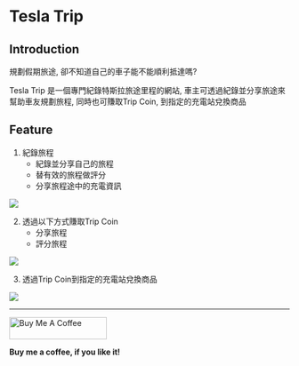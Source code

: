 # Tesla Trip

## Introduction
規劃假期旅途, 卻不知道自己的車子能不能順利抵達嗎?

Tesla Trip 是一個專門紀錄特斯拉旅途里程的網站, 車主可透過紀錄並分享旅途來幫助車友規劃旅程, 同時也可賺取Trip Coin, 到指定的充電站兌換商品

## Feature
1. 紀錄旅程
   - 紀錄並分享自己的旅程
   - 替有效的旅程做評分
   - 分享旅程途中的充電資訊

![](https://i.imgur.com/3ewnK1M.png)

2. 透過以下方式賺取Trip Coin
   - 分享旅程
   - 評分旅程

![](https://i.imgur.com/WcDganJ.png)

3. 透過Trip Coin到指定的充電站兌換商品

![](https://i.imgur.com/QAw38rF.png)

---
<a href="https://www.buymeacoffee.com/jimmyyyeh" target="_blank"><img src="https://cdn.buymeacoffee.com/buttons/v2/default-blue.png" alt="Buy Me A Coffee" height="40" width="175"></a>

**Buy me a coffee, if you like it!**

